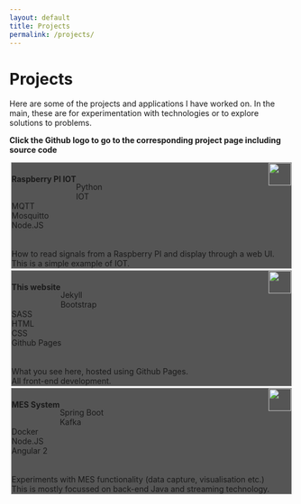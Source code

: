 ```yaml
---
layout: default
title: Projects
permalink: /projects/
---
```


<style>
    .card {
        background-color: #555;
        border: 1px solid gray;
        margin: 0.2em;
    }

    .github-icon {
        width: 40px;
        height: 40px;
    }

    .card-title {
        float: left;
    }

    .github-link {
        float: right;
    }
</style>

# Projects

Here are some of the projects and applications I have worked on. In the main, these are for experimentation with technologies or to explore solutions to problems.

**Click the Github logo to go to the corresponding project page including source code**

<div class="container">

<div class="row">

<div class="card">
    <div class="card-body">
        <h4 class="card-title">Raspberry PI IOT</h4>
        <a class="github-link" href="https://github.com/djadsaunders/rpi-sensors.git">
          <img class="github-icon" src="{{ "assets/images/github.png" | relative_url }}"/>
        </a><br/><br/>
        <div class="badge badge-pill badge-secondary">Python</div>
        <div class="badge badge-pill badge-secondary">IOT</div>
        <div class="badge badge-pill badge-secondary">MQTT</div>
        <div class="badge badge-pill badge-secondary">Mosquitto</div>
        <div class="badge badge-pill badge-secondary">Node.JS</div>
        <br/><br/>
        How to read signals from a Raspberry PI and display through a web UI.<br/>
        This is a simple example of IOT.
    </div>
</div>

<div class="card">
    <div class="card-body">
        <h4 class="card-title">This website</h4>
        <a class="github-link" href="https://github.com/djadsaunders/djadsaunders.github.io">
          <img class="github-icon" src="{{ "assets/images/github.png" | relative_url }}"/>
        </a><br/><br/>
        <div class="badge badge-pill badge-secondary">Jekyll</div>
        <div class="badge badge-pill badge-secondary">Bootstrap</div>
        <div class="badge badge-pill badge-secondary">SASS</div>
        <div class="badge badge-pill badge-secondary">HTML</div>
        <div class="badge badge-pill badge-secondary">CSS</div>
        <div class="badge badge-pill badge-secondary">Github Pages</div>
        <br/><br/>
        What you see here, hosted using Github Pages.<br/>All front-end development.
    </div>
</div>

<div class="card">
    <div class="card-body">
        <h4 class="card-title">MES System</h4>
        <a class="github-link" href="https://github.com/djadsaunders/mes.git">
          <img class="github-icon" src="{{ "assets/images/github.png" | relative_url }}"/>
        </a><br/><br/>
        <div class="badge badge-pill badge-secondary">Spring Boot</div>
        <div class="badge badge-pill badge-secondary">Kafka</div>
        <div class="badge badge-pill badge-secondary">Docker</div>
        <div class="badge badge-pill badge-secondary">Node.JS</div>
        <div class="badge badge-pill badge-secondary">Angular 2</div>
        <br/><br/>
        Experiments with MES functionality (data capture, visualisation etc.)<br/>
        This is mostly focussed on back-end Java and streaming technology.
    </div>
</div>

</div>

</div>